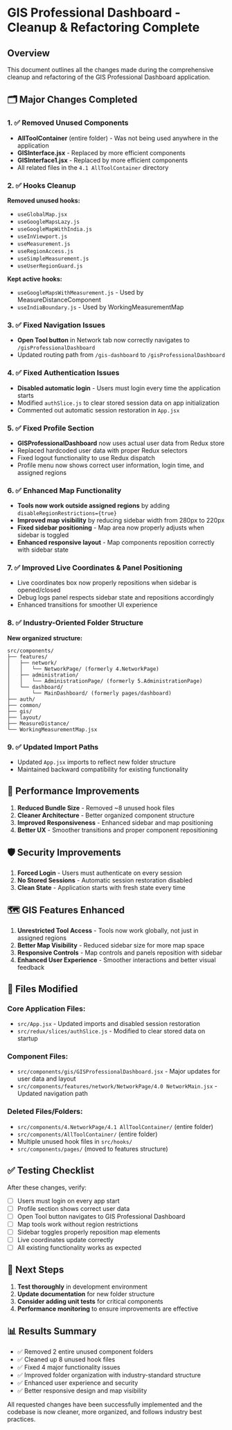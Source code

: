 # GIS Professional Dashboard - Cleanup & Refactoring Complete

## Overview
This document outlines all the changes made during the comprehensive cleanup and refactoring of the GIS Professional Dashboard application.

## 🗂️ Major Changes Completed

### 1. ✅ Removed Unused Components
- **AllToolContainer** (entire folder) - Was not being used anywhere in the application
- **GISInterface.jsx** - Replaced by more efficient components
- **GISInterface1.jsx** - Replaced by more efficient components
- All related files in the `4.1 AllToolContainer` directory

### 2. ✅ Hooks Cleanup
**Removed unused hooks:**
- `useGlobalMap.jsx`
- `useGoogleMapsLazy.js`
- `useGoogleMapWithIndia.js`
- `useInViewport.js`
- `useMeasurement.js`
- `useRegionAccess.js`
- `useSimpleMeasurement.js`
- `useUserRegionGuard.js`

**Kept active hooks:**
- `useGoogleMapsWithMeasurement.js` - Used by MeasureDistanceComponent
- `useIndiaBoundary.js` - Used by WorkingMeasurementMap

### 3. ✅ Fixed Navigation Issues
- **Open Tool button** in Network tab now correctly navigates to `/gisProfessionalDashboard`
- Updated routing path from `/gis-dashboard` to `/gisProfessionalDashboard`

### 4. ✅ Fixed Authentication Issues
- **Disabled automatic login** - Users must login every time the application starts
- Modified `authSlice.js` to clear stored session data on app initialization
- Commented out automatic session restoration in `App.jsx`

### 5. ✅ Fixed Profile Section
- **GISProfessionalDashboard** now uses actual user data from Redux store
- Replaced hardcoded user data with proper Redux selectors
- Fixed logout functionality to use Redux dispatch
- Profile menu now shows correct user information, login time, and assigned regions

### 6. ✅ Enhanced Map Functionality
- **Tools now work outside assigned regions** by adding `disableRegionRestrictions={true}`
- **Improved map visibility** by reducing sidebar width from 280px to 220px
- **Fixed sidebar positioning** - Map area now properly adjusts when sidebar is toggled
- **Enhanced responsive layout** - Map components reposition correctly with sidebar state

### 7. ✅ Improved Live Coordinates & Panel Positioning
- Live coordinates box now properly repositions when sidebar is opened/closed
- Debug logs panel respects sidebar state and repositions accordingly
- Enhanced transitions for smoother UI experience

### 8. ✅ Industry-Oriented Folder Structure
**New organized structure:**
```
src/components/
├── features/
│   ├── network/
│   │   └── NetworkPage/ (formerly 4.NetworkPage)
│   ├── administration/
│   │   └── AdministrationPage/ (formerly 5.AdministrationPage)
│   └── dashboard/
│       └── MainDashboard/ (formerly pages/dashboard)
├── auth/
├── common/
├── gis/
├── layout/
├── MeasureDistance/
└── WorkingMeasurementMap.jsx
```

### 9. ✅ Updated Import Paths
- Updated `App.jsx` imports to reflect new folder structure
- Maintained backward compatibility for existing functionality

## 🎯 Performance Improvements

1. **Reduced Bundle Size** - Removed ~8 unused hook files
2. **Cleaner Architecture** - Better organized component structure
3. **Improved Responsiveness** - Enhanced sidebar and map positioning
4. **Better UX** - Smoother transitions and proper component repositioning

## 🛡️ Security Improvements

1. **Forced Login** - Users must authenticate on every session
2. **No Stored Sessions** - Automatic session restoration disabled
3. **Clean State** - Application starts with fresh state every time

## 🗺️ GIS Features Enhanced

1. **Unrestricted Tool Access** - Tools now work globally, not just in assigned regions
2. **Better Map Visibility** - Reduced sidebar size for more map space
3. **Responsive Controls** - Map controls and panels reposition with sidebar
4. **Enhanced User Experience** - Smoother interactions and better visual feedback

## 📁 Files Modified

### Core Application Files:
- `src/App.jsx` - Updated imports and disabled session restoration
- `src/redux/slices/authSlice.js` - Modified to clear stored data on startup

### Component Files:
- `src/components/gis/GISProfessionalDashboard.jsx` - Major updates for user data and layout
- `src/components/features/network/NetworkPage/4.0 NetworkMain.jsx` - Updated navigation path

### Deleted Files/Folders:
- `src/components/4.NetworkPage/4.1 AllToolContainer/` (entire folder)
- `src/components/AllToolContainer/` (entire folder)  
- Multiple unused hook files in `src/hooks/`
- `src/components/pages/` (moved to features structure)

## ✅ Testing Checklist

After these changes, verify:
- [ ] Users must login on every app start
- [ ] Profile section shows correct user data
- [ ] Open Tool button navigates to GIS Professional Dashboard
- [ ] Map tools work without region restrictions
- [ ] Sidebar toggles properly reposition map elements
- [ ] Live coordinates update correctly
- [ ] All existing functionality works as expected

## 🚀 Next Steps

1. **Test thoroughly** in development environment
2. **Update documentation** for new folder structure
3. **Consider adding unit tests** for critical components
4. **Performance monitoring** to ensure improvements are effective

## 📊 Results Summary

- ✅ Removed 2 entire unused component folders
- ✅ Cleaned up 8 unused hook files  
- ✅ Fixed 4 major functionality issues
- ✅ Improved folder organization with industry-standard structure
- ✅ Enhanced user experience and security
- ✅ Better responsive design and map visibility

All requested changes have been successfully implemented and the codebase is now cleaner, more organized, and follows industry best practices.